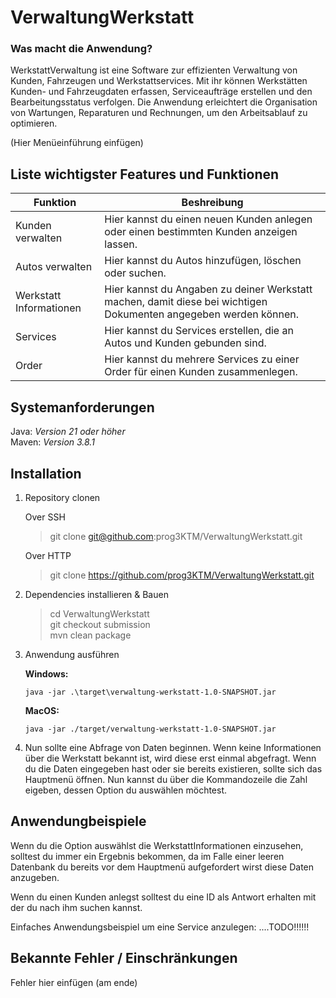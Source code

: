 # VerwaltungWerkstatt  
### Was macht die Anwendung?

WerkstattVerwaltung ist eine Software zur effizienten Verwaltung von Kunden, Fahrzeugen und Werkstattservices. Mit ihr können Werkstätten Kunden- und Fahrzeugdaten erfassen, Serviceaufträge erstellen und den Bearbeitungsstatus verfolgen. Die Anwendung erleichtert die Organisation von Wartungen, Reparaturen und Rechnungen, um den Arbeitsablauf zu optimieren.

(Hier Menüeinführung einfügen)

## Liste wichtigster Features und Funktionen  

| Funktion | Beshreibung |
|-------|-----|
| Kunden verwalten | Hier kannst du einen neuen Kunden anlegen oder einen bestimmten Kunden anzeigen lassen. |
| Autos verwalten | Hier kannst du Autos hinzufügen, löschen oder suchen. |
| Werkstatt Informationen | Hier kannst du Angaben zu deiner Werkstatt machen, damit diese bei wichtigen Dokumenten angegeben werden können. |
| Services | Hier kannst du Services erstellen, die an Autos und Kunden gebunden sind. |
| Order | Hier kannst du mehrere Services zu einer Order für einen Kunden zusammenlegen. |

## Systemanforderungen  
Java: *Version 21 oder höher*  
Maven: *Version 3.8.1*

## Installation  
1. Repository clonen
   
   Over SSH
   > git clone git@github.com:prog3KTM/VerwaltungWerkstatt.git

   Over HTTP
   > git clone https://github.com/prog3KTM/VerwaltungWerkstatt.git

2. Dependencies installieren & Bauen
   > cd VerwaltungWerkstatt  
   > git checkout submission  
   > mvn clean package
   
3. Anwendung ausführen
   
   **Windows:**
   ```
   java -jar .\target\verwaltung-werkstatt-1.0-SNAPSHOT.jar
   ```

   **MacOS:**
   ```
   java -jar ./target/verwaltung-werkstatt-1.0-SNAPSHOT.jar
   ```

4. Nun sollte eine Abfrage von Daten beginnen. Wenn keine Informationen über die Werkstatt bekannt ist, wird diese erst einmal abgefragt. Wenn du die Daten eingegeben hast oder sie bereits existieren, sollte sich das Hauptmenü öffnen. Nun kannst du über die Kommandozeile die Zahl eigeben, dessen Option du auswählen möchtest.

## Anwendungbeispiele  
Wenn du die Option auswählst die WerkstattInformationen einzusehen, solltest du immer ein Ergebnis bekommen, da im Falle einer leeren Datenbank du bereits vor dem Hauptmenü aufgefordert wirst diese Daten anzugeben.  

Wenn du einen Kunden anlegst solltest du eine ID als Antwort erhalten mit der du nach ihm suchen kannst.

Einfaches Anwendungsbeispiel um eine Service anzulegen:
....TODO!!!!!!

## Bekannte Fehler / Einschränkungen  
Fehler hier einfügen (am ende)
